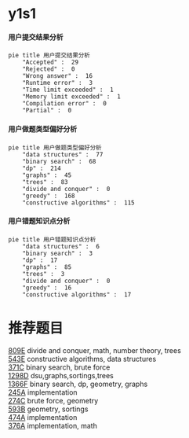 # y1s1

<!-- tabs:start -->



#### **用户提交结果分析**

```mermaid
pie title 用户提交结果分析
    "Accepted" :  29
    "Rejected" :  0
    "Wrong answer" :  16
    "Runtime error" :  3
    "Time limit exceeded" :  1
    "Memory limit exceeded" :  1
    "Compilation error" :  0
    "Partial" :  0
```

#### **用户做题类型偏好分析**

```mermaid
pie title 用户做题类型偏好分析
    "data structures" :  77
    "binary search" :  68
    "dp" :  214
    "graphs" :  45
    "trees" :  83
    "divide and conquer" :  0
    "greedy" :  168
    "constructive algorithms" :  115
```
#### **用户错题知识点分析**

```mermaid
pie title 用户错题知识点分析
    "data structures" :  6
    "binary search" :  3
    "dp" :  17
    "graphs" :  85
    "trees" :  3
    "divide and conquer" :  0
    "greedy" :  16
    "constructive algorithms" :  17
```



<!-- tabs:end -->
# 推荐题目
[809E](https://codeforces.com/contest/809/problem/E)		divide and conquer,
                        math,
                        number theory,
                        trees		  
[543E](https://codeforces.com/contest/543/problem/E)		constructive algorithms,
                        data structures		  
[371C](https://codeforces.com/contest/371/problem/C)		binary search,
                        brute force		  
[1298D](https://codeforces.com/contest/1298/problem/D)		dsu,graphs,sortings,trees		  
[1366F](https://codeforces.com/contest/1366/problem/F)		binary search,
                        dp,
                        geometry,
                        graphs		  
[245A](https://codeforces.com/contest/245/problem/A)		implementation		  
[274C](https://codeforces.com/contest/274/problem/C)		brute force,
                        geometry		  
[593B](https://codeforces.com/contest/593/problem/B)		geometry,
                        sortings		  
[474A](https://codeforces.com/contest/474/problem/A)		implementation		  
[376A](https://codeforces.com/contest/376/problem/A)		implementation,
                        math		  
